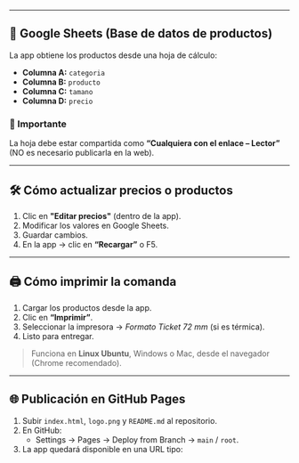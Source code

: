 
---

## 🔗 Google Sheets (Base de datos de productos)

La app obtiene los productos desde una hoja de cálculo:

- **Columna A:** `categoria`
- **Columna B:** `producto`
- **Columna C:** `tamano`
- **Columna D:** `precio`

### 📌 Importante
La hoja debe estar compartida como **“Cualquiera con el enlace – Lector”**  
(NO es necesario publicarla en la web).

---

## 🛠 Cómo actualizar precios o productos

1. Clic en **"Editar precios"** (dentro de la app).
2. Modificar los valores en Google Sheets.
3. Guardar cambios.
4. En la app → clic en **“Recargar”** o F5.

---

## 🖨 Cómo imprimir la comanda

1. Cargar los productos desde la app.
2. Clic en **“Imprimir”**.
3. Seleccionar la impresora → *Formato Ticket 72 mm* (si es térmica).
4. Listo para entregar.

> Funciona en **Linux Ubuntu**, Windows o Mac, desde el navegador (Chrome recomendado).

---

## 🌐 Publicación en GitHub Pages

1. Subir `index.html`, `logo.png` y `README.md` al repositorio.
2. En GitHub:
   - Settings → Pages → Deploy from Branch → `main` / `root`.
3. La app quedará disponible en una URL tipo:
